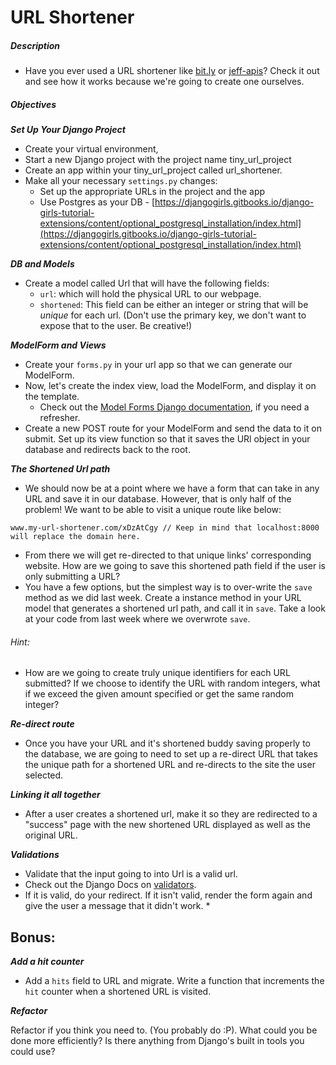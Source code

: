 # URL Shortener

##### Description

* Have you ever used a URL shortener like [bit.ly](http://bit.ly) or [jeff-apis](https://jeff-apis.herokuapp.com/urls/)? Check it out and see how it works because we're going to create one ourselves.

##### Objectives

***Set Up Your Django Project***

- Create your virtual environment,
- Start a new Django project with the project name tiny_url_project
- Create an app within your tiny_url_project called url_shortener.
- Make all your necessary `settings.py` changes:
    -   Set up the appropriate URLs in the project and the app
    -   Use Postgres as your DB - [https://djangogirls.gitbooks.io/django-girls-tutorial-extensions/content/optional_postgresql_installation/index.html](https://djangogirls.gitbooks.io/django-girls-tutorial-extensions/content/optional_postgresql_installation/index.html)

***DB and Models***

* Create a model called Url that will have the following fields:
    - `url`: which will hold the physical URL to our webpage.
    - `shortened`: This field can be either an integer or string that will be *unique* for each url. (Don't use the primary key, we don't want to expose that to the user. Be creative!)

***ModelForm and Views***

- Create your `forms.py` in your url app so that we can generate our ModelForm.
- Now, let's create the index view, load the ModelForm, and display it on the template.
    - Check out the [Model Forms Django documentation](https://docs.djangoproject.com/en/1.9/topics/forms/modelforms/), if you need a refresher.
- Create a new POST route for your ModelForm and send the data to it on submit. Set up its view function so that it saves the URl object in your database and redirects back to the root.

***The Shortened Url path***

* We should now be at a point where we have a form that can take in any URL and save it in our database. However, that is only half of the problem! We want to be able to visit a unique route like below:

```
www.my-url-shortener.com/xDzAtCgy // Keep in mind that localhost:8000 will replace the domain here.
```
* From there we will get re-directed to that unique links' corresponding website. How are we going to save this shortened path field if the user is only submitting a URL?
* You have a few options, but the simplest way is to over-write the `save` method as we did last week. Create a instance method in your URL model that generates a shortened url path, and call it in `save`. Take a look at your code from last week where we overwrote `save`.

###### Hint:
-   How are we going to create truly unique identifiers for each URL submitted? If we choose to identify the URL with random integers, what if we exceed the given amount specified or get the same random integer?


***Re-direct route***

* Once you have your URL and it's shortened buddy saving properly to the database, we are going to need to set up a re-direct URL that takes the unique path for a shortened URL and re-directs to the site the user selected.

***Linking it all together***

* After a user creates a shortened url, make it so they are redirected to a "success" page with the new shortened URL displayed as well as the original URL.

***Validations***

* Validate that the input going to into Url is a valid url.
* Check out the Django Docs on [validators](https://docs.djangoproject.com/en/1.9/ref/validators).
* If it is valid, do your redirect. If it isn't valid, render the form again and give the user a message that it didn't work. *

## Bonus:

***Add a hit counter***
- Add a `hits` field to URL and migrate. Write a function that increments the `hit` counter when a shortened URL is visited.

***Refactor***

Refactor if you think you need to. (You probably do :P). What could you be done more efficiently? Is there anything from Django's built in tools you could use?
